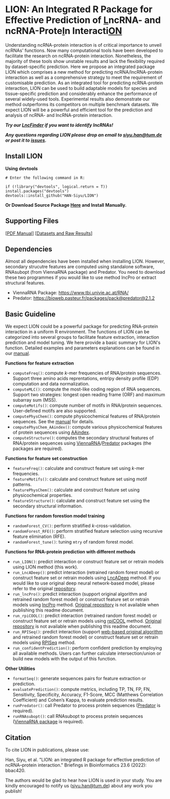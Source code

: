 # LION: An Integrated R Package for Effective Prediction of <ins>L</ins>ncRNA- and ncRNA-Prote<ins>I</ins>n Interacti<ins>ON</ins>

Understanding ncRNA-protein interaction is of critical importance to unveil ncRNAs' functions. Now many computational tools have been developed to facilitate the research on ncRNA-protein interaction. Nonetheless, the majority of these tools show unstable results and lack the flexibility required by dataset-specific prediction. Here we propose an integrated package LION which comprises a new method for predicting ncRNA/lncRNA-protein interaction as well as a comprehensive strategy to meet the requirement of customisable prediction. As an integrated tool for predicting ncRNA-protein interaction, LION can be used to build adaptable models for species and tissue-specific prediction and considerably enhance the performance of several widely-used tools. Experimental results also demonstrate our method outperforms its competitors on multiple benchmark datasets. We expect LION will be a powerful and efficient tool for the prediction and analysis of ncRNA- and lncRNA-protein interaction.

***Try our [LncFinder](https://academic.oup.com/bib/article/20/6/2009/5062950) if you want to identify lncRNAs!***

***Any questions regarding LION please drop an email to siyu.han@tum.de or post it to [issues](https://github.com/HAN-Siyu/LION/issues).***

## Install LION

**Using devtools**


```
# Enter the following command in R:

if (!library("devtools", logical.return = T)) install.packages("devtools")
devtools::install_github("HAN-Siyu/LION")
```

**Or Download Source Package [Here](https://github.com/HAN-Siyu/LION_Supplementary/raw/master/LION_0.2.8.tar.gz) and Install Manually.**


## Supporting Files

[[PDF Manual](https://github.com/HAN-Siyu/LION_Supplementary/blob/master/LION_0.2.8.pdf)]
[[Datasets and Raw Results](https://github.com/HAN-Siyu/LION_Supplementary)]

## Dependencies

Almost all dependencies have been installed when installing LION. However, secondary strucutre features are computed using standalone software, RNAsubopt (from ViennaRNA package) and Predator. You need to download these two programmes if you would like to use method lncPro or extract structural features.

* ViennaRNA Package: https://www.tbi.univie.ac.at/RNA/
* Predator: https://bioweb.pasteur.fr/packages/pack@predator@2.1.2

## Basic Guideline

We expect LION could be a powerful package for predicting RNA-protein interaction in a uniform R environment. The functions of LION can be categorized into several groups to facilitate feature extraction, interaction prediction and model tuning. We here provide a basic summary for LION's function. Detailed examples and parameters explanations can be found in our [manual](https://github.com/HAN-Siyu/LION_Supplementary/blob/master/LION_0.2.8.pdf).

**Functions for feature extraction**
- `computeFreq()`: compute *k*-mer frequencies of RNA/protein sequences. Support three amino acids reprentations, entripy density profile (EDP) computation and data normalization.
- `computeMLC()`: compute the most-like coding region of RNA sequences. Support two strategies: longest open reading frame (ORF) and maximum subarray sum (MSS).
- `computeMotifs()`: compute number of motifs in RNA/protein sequences. User-defined motifs are also supported.
- `computePhysChem()`: compute physicochemical features of RNA/protein sequences. See the [manual](https://github.com/HAN-Siyu/LION_Supplementary/blob/master/LION_0.2.8.pdf) for details.
- `computePhysChem_AAindex()`: compute various physicochemical features of protein sequences using [AAindex](https://www.genome.jp/aaindex/aaindex_help.html).
- `computeStructure()`: computes the secondary structural features of RNA/protein
sequences using [ViennaRNA](https://www.tbi.univie.ac.at/RNA/index.html)/[Predator](https://bioweb.pasteur.fr/packages/pack@predator@2.1.2) packages (the packages are required).

**Functions for feature set construction**
- `featureFreq()`: calculate and construct feature set using *k*-mer frequencies.
- `featureMotifs()`: calculate and construct feature set using motif patterns.
- `featurePhysChem()`: calculate and construct feature set using physicochemical properties.
- `featureStructure()`: calculate and construct feature set using the secondary structural information.

**Functions for random forestion model training**
- `randomForest_CV()`: perform stratified *k*-cross-validation.
- `randomForest_RFE()`: perform stratified feature selection using recursive feature elimination (RFE).
- `randomForest_tune()`: tuning `mtry` of random forest model.
 
**Functions for RNA-protein prediction with different methods**
- `run_LION()`: predict interaction or construct feature set or retrain models using LION method (this work).
- `run_LncADeep()`: predict interaction (retrained random forest model) or construct feature set or retrain models using [LncADeep](https://academic.oup.com/bioinformatics/article/34/22/3825/5021677) method. If you would like to use original deep neural network-based model, please refer to the original [repository](https://github.com/cyang235/LncADeep).  
- `run_lncPro()`: predict interaction (support original algorithm and retrained random forest model) or construct feature set or retrain models using [lncPro](https://bmcgenomics.biomedcentral.com/articles/10.1186/1471-2164-14-651) method. [Original repository](http://cmbi.bjmu.edu.cn/lncpro) is not available when publishing this readme document.
- `run_rpiCOOL()`: predict interaction (retrained random forest model) or construct feature set or retrain models using [rpiCOOL](https://www.sciencedirect.com/science/article/abs/pii/S0022519316300534) method. [Original repository](http://biocool.ir/rpicool.html) is not available when publishing this readme document.
- `run_RPISeq()`: predict interaction (support [web-based original algorithm](http://pridb.gdcb.iastate.edu/RPISeq/) and retrained random forest model) or construct feature set or retrain models using [RPISeq](https://bmcbioinformatics.biomedcentral.com/articles/10.1186/1471-2105-12-489) method. 
- `run_confidentPrediction()`: perform confident prediction by employing all available methods. Users can further calculate intersection/union or build new models with the output of this function.

**Other Utilities**
- `formatSeq()`: generate sequences pairs for feature extraction or prediction.
- `evaluatePrediction()`: compute metrics, including TP, TN, FP, FN, Sensitivity, Specificity, Accuracy, F1-Score, MCC (Matthews Correlation Coefficient) and Cohen’s Kappa, to evaluate prediction results.
- `runPredator()`: call Predator to process protein sequences ([Predator](https://bioweb.pasteur.fr/packages/pack@predator@2.1.2) is required).
- `runRNAsubopt()`: call RNAsubopt to process protein sequences ([ViennaRNA package](https://www.tbi.univie.ac.at/RNA/index.html) is required).

## Citation

To cite LION in publications, please use:

Han, Siyu, et al. "LION: an integrated R package for effective prediction of ncRNA–protein interaction." Briefings in Bioinformatics 23.6 (2022): bbac420.


The authors would be glad to hear how LION is used in your study. You are kindly encouraged to notify us (siyu.han@tum.de) about any work you publish!
